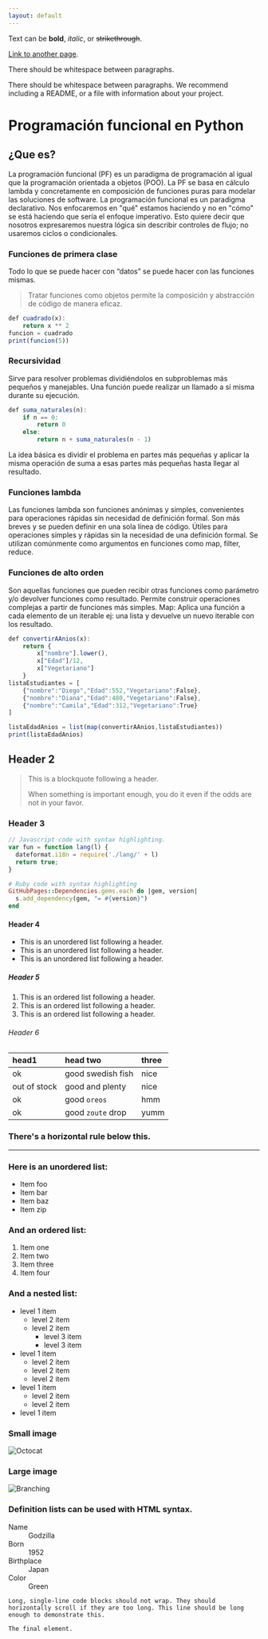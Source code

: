 ```yaml
---
layout: default
---
```


Text can be **bold**, _italic_, or ~~strikethrough~~.

[Link to another page](./another-page.html).

There should be whitespace between paragraphs.

There should be whitespace between paragraphs. We recommend including a README, or a file with information about your project.

# Programación funcional en Python
## ¿Que es?
La programación funcional (PF) es un paradigma de programación al igual que la programación orientada a objetos (POO). La PF se basa en cálculo lambda y concretamente en composición de funciones puras para modelar las soluciones de software.
La programación funcional es un paradigma declarativo. Nos enfocaremos en "qué" estamos haciendo y no en "cómo" se está haciendo que sería el enfoque imperativo. Esto quiere decir que nosotros expresaremos nuestra lógica sin describir controles de flujo; no usaremos ciclos o condicionales.

### Funciones de primera clase
Todo lo que se puede hacer con “datos” se puede hacer con las funciones mismas.
>Tratar funciones como objetos permite la composición y abstracción de código de manera eficaz.
>
```js
def cuadrado(x):
    return x ** 2
funcion = cuadrado
print(funcion(5))  
```
### Recursividad
Sirve para resolver problemas dividiéndolos en subproblemas más pequeños y manejables.
Una función puede realizar un llamado a sí misma durante su ejecución.
```js
def suma_naturales(n):
    if n == 0:
        return 0
    else:
        return n + suma_naturales(n - 1)
```
La idea básica es dividir el problema en partes más pequeñas y aplicar la misma operación de suma a esas partes más pequeñas hasta llegar al resultado.
### Funciones lambda
Las funciones lambda son funciones anónimas y simples, convenientes para operaciones rápidas sin necesidad de definición formal.
Son más breves y se pueden definir en una sola línea de código.
Útiles para operaciones simples y rápidas sin la necesidad de una definición formal. 
Se utilizan comúnmente como argumentos en funciones como map, filter, reduce.

### Funciones de alto orden
Son aquellas funciones que pueden recibir otras funciones como parámetro y/o devolver funciones como resultado.
Permite construir operaciones complejas a partir de funciones más simples.
Map: Aplica una función a cada elemento de un iterable ej: una lista y devuelve un nuevo iterable con los resultado.
```js
def convertirAAnios(x):
    return {
        x["nombre"].lower(),
        x["Edad"]/12,
        x["Vegetariano"]
    }
listaEstudiantes = [ 
    {"nombre":"Diego","Edad":552,"Vegetariano":False},
    {"nombre":"Diana","Edad":480,"Vegetariano":False},
    {"nombre":"Camila","Edad":312,"Vegetariano":True}
]

listaEdadAnios = list(map(convertirAAnios,listaEstudiantes))
print(listaEdadAnios)
```


## Header 2

> This is a blockquote following a header.
>
> When something is important enough, you do it even if the odds are not in your favor.

### Header 3

```js
// Javascript code with syntax highlighting.
var fun = function lang(l) {
  dateformat.i18n = require('./lang/' + l)
  return true;
}
```

```ruby
# Ruby code with syntax highlighting
GitHubPages::Dependencies.gems.each do |gem, version|
  s.add_dependency(gem, "= #{version}")
end
```

#### Header 4

*   This is an unordered list following a header.
*   This is an unordered list following a header.
*   This is an unordered list following a header.

##### Header 5

1.  This is an ordered list following a header.
2.  This is an ordered list following a header.
3.  This is an ordered list following a header.

###### Header 6

| head1        | head two          | three |
|:-------------|:------------------|:------|
| ok           | good swedish fish | nice  |
| out of stock | good and plenty   | nice  |
| ok           | good `oreos`      | hmm   |
| ok           | good `zoute` drop | yumm  |

### There's a horizontal rule below this.

* * *

### Here is an unordered list:

*   Item foo
*   Item bar
*   Item baz
*   Item zip

### And an ordered list:

1.  Item one
1.  Item two
1.  Item three
1.  Item four

### And a nested list:

- level 1 item
  - level 2 item
  - level 2 item
    - level 3 item
    - level 3 item
- level 1 item
  - level 2 item
  - level 2 item
  - level 2 item
- level 1 item
  - level 2 item
  - level 2 item
- level 1 item

### Small image

![Octocat](https://github.githubassets.com/images/icons/emoji/octocat.png)

### Large image

![Branching](https://guides.github.com/activities/hello-world/branching.png)


### Definition lists can be used with HTML syntax.

<dl>
<dt>Name</dt>
<dd>Godzilla</dd>
<dt>Born</dt>
<dd>1952</dd>
<dt>Birthplace</dt>
<dd>Japan</dd>
<dt>Color</dt>
<dd>Green</dd>
</dl>

```
Long, single-line code blocks should not wrap. They should horizontally scroll if they are too long. This line should be long enough to demonstrate this.
```

```
The final element.
```
